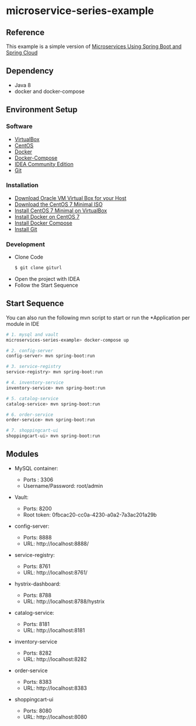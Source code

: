 # microservice-series-example

## Reference
This example is a simple version of [Microservices Using Spring Boot and Spring Cloud](https://dzone.com/articles/microservices-using-spring-boot-amp-spring-cloud-p)

## Dependency
* Java 8
* docker and docker-compose

## Environment Setup
### Software
* [VirtualBox](https://www.virtualbox.org/)
* [CentOS](https://www.centos.org/)
* [Docker](https://www.docker.com/)
* [Docker-Compose](https://docs.docker.com/compose/)
* [IDEA Community Edition](https://www.jetbrains.com/idea/)
* [Git](https://git-scm.com/)

### Installation
* [Download Oracle VM Virtual Box for your Host](https://www.virtualbox.org/wiki/Downloads)
* [Download the CentOS 7 Minimal ISO](https://www.centos.org/download/)
* [Install CentOS 7 Minimal on VirtualBox](http://www.jeramysingleton.com/install-centos-7-minimal-in-virtualbox/)
* [Install Docker on CentOS 7](https://www.digitalocean.com/community/tutorials/how-to-install-and-use-docker-on-centos-7)
* [Install Docker Compose](https://docs.docker.com/compose/install/#install-compose)
* [Install Git](https://git-scm.com/book/en/v2/Getting-Started-Installing-Git)

### Development
* Clone Code
    ```bash
    $ git clone giturl
    ```
* Open the project with IDEA
* Follow the Start Sequence

## Start Sequence

You can also run the following mvn script to start or run the *Application per module in IDE

```bash
# 1. mysql and vault
microservices-series-example> docker-compose up

# 2. config-server
config-server> mvn spring-boot:run

# 3. service-registry
service-registry> mvn spring-boot:run

# 4. inventory-service
inventory-service> mvn spring-boot:run

# 5. catalog-service
catalog-service> mvn spring-boot:run

# 6. order-service
order-service> mvn spring-boot:run

# 7. shoppingcart-ui
shoppingcart-ui> mvn spring-boot:run
```

## Modules
* MySQL container:
     * Ports : 3306
     * Username/Password: root/admin

* Vault:
    * Ports: 8200
    * Root token: 0fbcac20-cc0a-4230-a0a2-7a3ac201a29b

* config-server:
    * Ports: 8888
    * URL: http://localhost:8888/

* service-registry:
    * Ports: 8761
    * URL: http://localhost:8761/
    
* hystrix-dashboard:
    * Ports: 8788
    * URL: http://localhost:8788/hystrix

* catalog-service:
    * Ports: 8181
    * URL: http://localhost:8181
    
* inventory-service
    * Ports: 8282
    * URL: http://localhost:8282
    
* order-service
    * Ports: 8383
    * URL: http://localhost:8383 
    
* shoppingcart-ui
    * Ports: 8080
    * URL: http://localhost:8080
